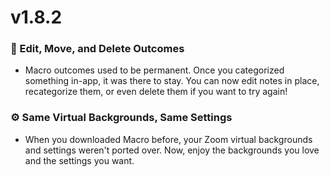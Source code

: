 # v1.8.2

### 📝 Edit, Move, and Delete Outcomes
 - Macro outcomes used to be permanent. Once you categorized something in-app, it was there to stay. You can now edit notes in place, recategorize them, or even delete them if you want to try again!
 
### ⚙️ Same Virtual Backgrounds, Same Settings
 - When you downloaded Macro before, your Zoom virtual backgrounds and settings weren't ported over. Now, enjoy the backgrounds you love and the settings you want.
 
